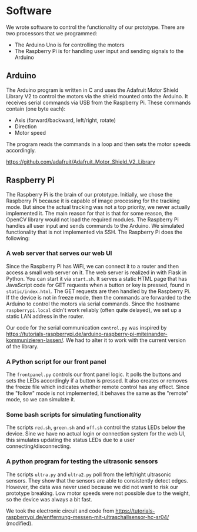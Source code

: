 # Software

We wrote software to control the functionality of our prototype. There are two processors that we programmed:

* The Arduino Uno is for controlling the motors
* The Raspberry Pi is for handling user input and sending signals to the Arduino

## Arduino

The Arduino program is written in C and uses the Adafruit Motor Shield Library V2 to control the motors via the shield mounted onto the Arduino. It receives serial commands via USB from the Raspberry Pi. These commands contain (one byte each):

* Axis (forward/backward, left/right, rotate)
* Direction
* Motor speed

The program reads the commands in a loop and then sets the motor speeds accordingly.

https://github.com/adafruit/Adafruit_Motor_Shield_V2_Library

## Raspberry Pi

The Raspberry Pi is the brain of our prototype. Initially, we chose the Raspberry Pi because it is capable of image processing for the tracking mode. But since the actual tracking was not a top priority, we never actually implemented it. The main reason for that is that for some reason, the OpenCV library would not load the required modules. The Raspberry Pi handles all user input and sends commands to the Arduino. We simulated functionality that is not implemented via SSH. The Raspberry Pi does the following:

### A web server that serves our web UI

Since the Raspberry Pi has WiFi, we can connect it to a router and then access a small web server on it. The web server is realized in with Flask in Python. You can start it via ``start.sh``. It serves a static HTML page that has JavaScript code for GET requests when a button or key is pressed, found in ``static/index.html``. The GET requests are then handled by the Raspberry Pi. If the device is not in freeze mode, then the commands are forwarded to the Arduino to control the motors via serial commands. Since the hostname ``raspberrypi.local`` didn't work reliably (often quite delayed), we set up a static LAN address in the router.

Our code for the serial communication ``control.py`` was inspired by https://tutorials-raspberrypi.de/arduino-raspberry-pi-miteinander-kommunizieren-lassen/. We had to alter it to work with the current version of the library. 

### A Python script for our front panel

The ``frontpanel.py`` controls our front panel logic. It polls the buttons and sets the LEDs accordingly if a button is pressed. It also creates or removes the freeze file which indicates whether remote control has any effect. Since the "follow" mode is not implemented, it behaves the same as the "remote" mode, so we can simulate it.

### Some bash scripts for simulating functionality

The scripts ``red.sh``, ``green.sh`` and ``off.sh`` control the status LEDs below the device. Sine we have no actual login or connection system for the web UI, this simulates updating the status LEDs due to a user connecting/disconnecting.

### A python program for testing the ultrasonic sensors

The scripts ``ultra.py`` and ``ultra2.py`` poll from the left/right ultrasonic sensors. They show that the sensors are able to consistently detect edges. However, the data was never used because we did not want to risk our prototype breaking. Low motor speeds were not possible due to the weight, so the device was always a bit fast.

We took the electronic circuit and code from https://tutorials-raspberrypi.de/entfernung-messen-mit-ultraschallsensor-hc-sr04/ (modified).
